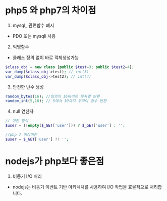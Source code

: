 # php5 와 php7의 차이점

1. mysql_ 관련함수 폐지 
- PDO 또는 mysqli 사용
2. 익명함수
- 클래스 정의 없이 바로 객체생성가능
```php
$class_obj = new class {public $test=3; public $test2=4};
var_dump($class_obj->test); // int(3)
var_dump($class_obj->test2); // int(4)
```
3. 안전한 난수 생성
```php
random_bytes(16); //임의의 16바이트 문자열 반환
random_int(5,10); // 5에서 10까지 무작이 정수 반환
```
4. null 연산자
```php
// 이전 방식
$user = (!empty($_GET['user'])) ? $_GET['user'] : '';

//php 7 이상버전
$user = $_GET['user'] ?? '';
```

# nodejs가 php보다 좋은점

1. 비동기 I/O 처리
 - nodejs는 비동기 이벤트 기반 아키텍처를 사용하여 I/O 작업을 효율적으로 처리합니다.